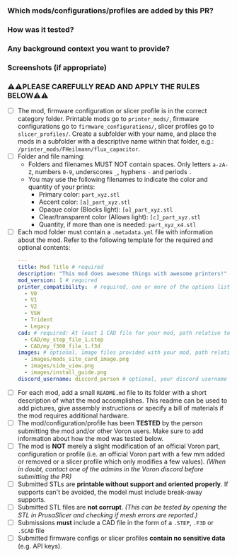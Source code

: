 <!--
Thank you for your interest in contributing to the VoronUsers repository, it is
highly appreciated!
-->

<!--
Describe the submission further using the template provided below. The more
details the better! Please don't forget to thoroughly read the mod requirements and rules below
and make sure your mod submission adheres to these rules.
Doing so speeds up the review process and will increase your chances at acceptance.
-->

### Which mods/configurations/profiles are added by this PR?

### How was it tested?

### Any background context you want to provide?

### Screenshots (if appropriate)

### ⚠️⚠️**PLEASE CAREFULLY READ AND APPLY THE RULES BELOW**⚠️⚠️

  * [ ] The mod, firmware configuration or slicer profile is in the correct category
    folder. Printable mods go to `printer_mods/`, firmware configurations
    go to `firmware_configurations/`, slicer profiles go to `slicer_profiles/`.
    Create a subfolder with your name, and place the mods in a subfolder with
    a descriptive name within that folder, e.g.: `/printer_mods/FHeilmann/flux_capacitor`.
  * [ ] Folder and file naming:
    * Folders and filenames MUST NOT contain spaces. Only letters `a-zA-Z`, numbers `0-9`, underscores `_`, hyphens `-` and periods `.`
    * You may use the following filenames to indicate the color and quantity of your prints:
      * Primary color: `part_xyz.stl`
      * Accent color: `[a]_part_xyz.stl`
      * Opaque color (Blocks light): `[o]_part_xyz.stl`
      * Clear/transparent color (Allows light): `[c]_part_xyz.stl`
      * Quantity, if more than one is needed: `part_xyz_x4.stl`
  * [ ] Each mod folder must contain a `.metadata.yml` file with information about the mod.
    Refer to the following template for the required and optional contents:
    ```yaml
    ---
    title: Mod Title # required
    description: "This mod does awesome things with awesome printers!" # required
    mod_version: 1 # required
    printer_compatibility:  # required, one or more of the options listed below
      - V0
      - V1
      - V2
      - VSW
      - Trident
      - Legacy
    cad: # required: At least 1 CAD file for your mod, path relative to your mod folder
      - CAD/my_step_file_1.step
      - CAD/my_f360_file_1.f3d
    images: # optional, image files provided with your mod, path relative to your mod folder
      - images/mods_site_card_image.png
      - images/side_view.png
      - images/install_guide.png
    discord_username: discord_person # optional, your discord username
    ```
  * [ ] For each mod, add a small `README.md` file to its folder with a short description
    of what the mod accomplishes. This readme can be used to add pictures, give assembly
    instructions or specify a bill of materials if the mod requires additional hardware.
  * [ ] The mod/configuration/profile has been **TESTED** by the person submitting the mod
    and/or other Voron users. Make sure to add information about how the mod was tested below.
  * [ ] The mod is **NOT** merely a slight modification of an official Voron part, configuration
    or profile (i.e. an official Voron part with a few mm added or removed or a slicer profile
    which only modifies a few values). *(When in doubt, contact one of the admins in the
    Voron discord before submitting the PR)*
  * [ ] Submitted STLs are **printable without support and oriented properly**. If supports can't be avoided,
    the model must include break-away supports.
  * [ ] Submitted STL files are **not corrupt**. *(This can be tested by opening the STL in PrusaSlicer
    and checking if mesh errors are reported.)*
  * [ ] Submissions **must** include a CAD file in the form of a `.STEP`, `.F3D` or `.SCAD` file
  * [ ] Submitted firmware configs or slicer profiles **contain no sensitive data** (e.g. API keys).
